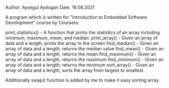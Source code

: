 Author: Aysegul Aydogan
Date: 16.08.2021

A program which is written for "Introduction to Embedded Software Development" course by Coursera. 

print_statistics() - A function that prints the statistics of an array including minimum, maximum, mean, and median.
print_array() -  Given an array of data and a length, prints the array to the screen
find_median() - Given an array of data and a length, returns the median value
find_mean() -  Given an array of data and a length, returns the mean
find_maximum() -  Given an array of data and a length, returns the maximum
find_minimum() -  Given an array of data and a length, returns the minimum
sort_array() - Given an array of data and a length, sorts the array from largest to smallest. 

Additionally swap() function is added by me to make it easy sorting array.